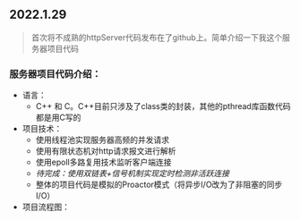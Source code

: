 ## 2022.1.29
> 首次将不成熟的httpServer代码发布在了github上。简单介绍一下我这个服务器项目代码

### 服务器项目代码介绍：
- 语言：
    - C++ 和 C。C++目前只涉及了class类的封装，其他的pthread库函数代码都是用C写的
- 项目技术：
    - 使用线程池实现服务器高频的并发请求
    - 使用有限状态机对http请求报文进行解析
    - 使用epoll多路复用技术监听客户端连接
    - *待完成：使用双链表+信号机制实现定时检测非活跃连接*
    - 整体的项目代码是模拟的Proactor模式（将异步I/O改为了非阻塞的同步I/O）
- 项目流程图：
